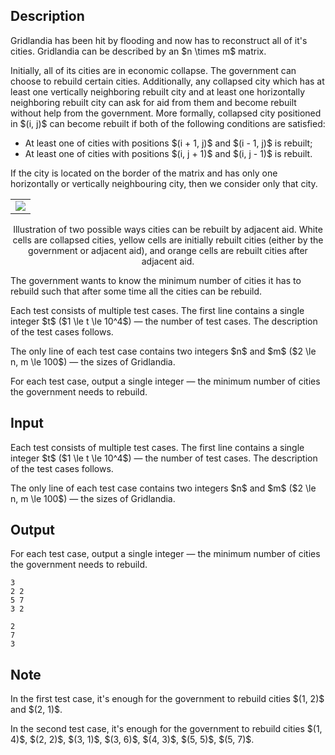 ## Description

<div><p>Gridlandia has been hit by flooding and now has to reconstruct all of it's cities. Gridlandia can be described by an $n \times m$ matrix.</p><p>Initially, all of its cities are in economic collapse. The government can choose to rebuild certain cities. Additionally, any collapsed city which has at least one vertically neighboring rebuilt city and at least one horizontally neighboring rebuilt city can ask for aid from them and become rebuilt <span class="tex-font-style-bf">without help from the government</span>. More formally, collapsed city positioned in $(i, j)$ can become rebuilt if <span class="tex-font-style-bf">both</span> of the following conditions are satisfied:</p><ul> <li> At least one of cities with positions $(i + 1, j)$ and $(i - 1, j)$ is rebuilt; </li><li> At least one of cities with positions $(i, j + 1)$ and $(i, j - 1)$ is rebuilt. </li></ul><p>If the city is located on the border of the matrix and has only one horizontally or vertically neighbouring city, then we consider only that city.</p><center> <table class="tex-tabular"><tbody><tr><td class="tex-tabular-text-align-center"><img class="tex-graphics" src="file://cmAywLJX.png" style="max-width: 100.0%;max-height: 100.0%;"></td></tr></tbody></table> <span class="tex-font-size-small"> Illustration of two possible ways cities can be rebuilt by adjacent aid. White cells are collapsed cities, yellow cells are initially rebuilt cities (either by the government or adjacent aid), and orange cells are rebuilt cities after adjacent aid.</span> </center><p>The government wants to know the minimum number of cities it has to rebuild such that <span class="tex-font-style-bf">after some time</span> all the cities can be rebuild.</p></div><div class="input-specification"><p>Each test consists of multiple test cases. The first line contains a single integer $t$ ($1 \le t \le 10^4$) — the number of test cases. The description of the test cases follows.</p><p>The only line of each test case contains two integers $n$ and $m$ ($2 \le n, m \le 100$) — the sizes of Gridlandia.</p></div><div class="output-specification"><p>For each test case, output a single integer — the minimum number of cities the government needs to rebuild.</p></div>

## Input

<p>Each test consists of multiple test cases. The first line contains a single integer $t$ ($1 \le t \le 10^4$) — the number of test cases. The description of the test cases follows.</p><p>The only line of each test case contains two integers $n$ and $m$ ($2 \le n, m \le 100$) — the sizes of Gridlandia.</p>

## Output

<p>For each test case, output a single integer — the minimum number of cities the government needs to rebuild.</p>





```input1|2,4
3
2 2
5 7
3 2
```




```output1
2
7
3
```



## Note

<p>In the first test case, it's enough for the government to rebuild cities $(1, 2)$ and $(2, 1)$.</p><p>In the second test case, it's enough for the government to rebuild cities $(1, 4)$, $(2, 2)$, $(3, 1)$, $(3, 6)$, $(4, 3)$, $(5, 5)$, $(5, 7)$.</p>
